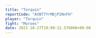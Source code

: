 ```yaml
---
title: "Torquin"
reportCode: "AVBT7YrMDjP2NnFH"
player: "Torquin"
fight: "Moroes"
date: 2021-10-27T19:09:12.576000+00:00
---
```

